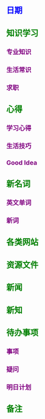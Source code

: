 ## <font color = blue>日期 

## <font color = green>知识学习
### <font color = purple>专业知识

### <font color = purple>生活常识

### <font color = purple>求职



## <font color = green>心得
### <font color = purple>学习心得

### <font color = purple>生活技巧

### <font color = purple>Good Idea



## <font color = green>新名词
### <font color = purple>英文单词

### <font color = purple>新词



## <font color = green>各类网站


## <font color = green>资源文件


## <font color = green>新闻


## <font color = green>新知


## <font color = green>待办事项
### <font color = purple>事项

### <font color = purple>疑问

### <font color = purple>明日计划



## <font color = green>备注 

<!--stackedit_data:
eyJoaXN0b3J5IjpbLTEwNjM0NDUzODMsLTE3NzUxODQ3MzQsLT
IwNTIxMjczNSwtMTM1NjUwOTgzMiwxMzAxODI4NzEwLDIxMzY3
NTUxNzIsMTgxOTk5MzY4OSwxODM1MTQ0OTUwXX0=
-->